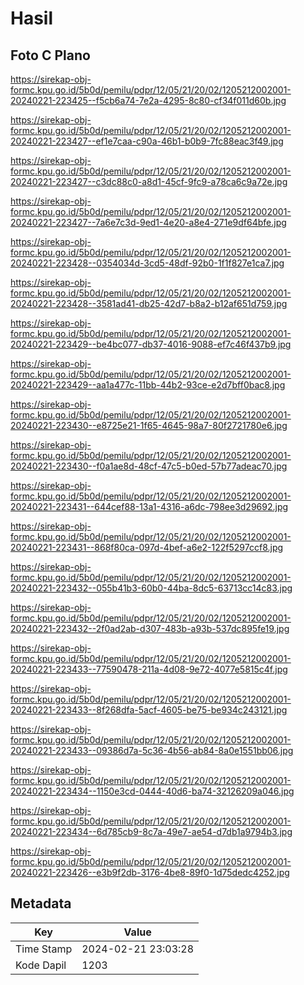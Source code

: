 # Hasil

## Foto C Plano

https://sirekap-obj-formc.kpu.go.id/5b0d/pemilu/pdpr/12/05/21/20/02/1205212002001-20240221-223425--f5cb6a74-7e2a-4295-8c80-cf34f011d60b.jpg

https://sirekap-obj-formc.kpu.go.id/5b0d/pemilu/pdpr/12/05/21/20/02/1205212002001-20240221-223427--ef1e7caa-c90a-46b1-b0b9-7fc88eac3f49.jpg

https://sirekap-obj-formc.kpu.go.id/5b0d/pemilu/pdpr/12/05/21/20/02/1205212002001-20240221-223427--c3dc88c0-a8d1-45cf-9fc9-a78ca6c9a72e.jpg

https://sirekap-obj-formc.kpu.go.id/5b0d/pemilu/pdpr/12/05/21/20/02/1205212002001-20240221-223427--7a6e7c3d-9ed1-4e20-a8e4-271e9df64bfe.jpg

https://sirekap-obj-formc.kpu.go.id/5b0d/pemilu/pdpr/12/05/21/20/02/1205212002001-20240221-223428--0354034d-3cd5-48df-92b0-1f1f827e1ca7.jpg

https://sirekap-obj-formc.kpu.go.id/5b0d/pemilu/pdpr/12/05/21/20/02/1205212002001-20240221-223428--3581ad41-db25-42d7-b8a2-b12af651d759.jpg

https://sirekap-obj-formc.kpu.go.id/5b0d/pemilu/pdpr/12/05/21/20/02/1205212002001-20240221-223429--be4bc077-db37-4016-9088-ef7c46f437b9.jpg

https://sirekap-obj-formc.kpu.go.id/5b0d/pemilu/pdpr/12/05/21/20/02/1205212002001-20240221-223429--aa1a477c-11bb-44b2-93ce-e2d7bff0bac8.jpg

https://sirekap-obj-formc.kpu.go.id/5b0d/pemilu/pdpr/12/05/21/20/02/1205212002001-20240221-223430--e8725e21-1f65-4645-98a7-80f2721780e6.jpg

https://sirekap-obj-formc.kpu.go.id/5b0d/pemilu/pdpr/12/05/21/20/02/1205212002001-20240221-223430--f0a1ae8d-48cf-47c5-b0ed-57b77adeac70.jpg

https://sirekap-obj-formc.kpu.go.id/5b0d/pemilu/pdpr/12/05/21/20/02/1205212002001-20240221-223431--644cef88-13a1-4316-a6dc-798ee3d29692.jpg

https://sirekap-obj-formc.kpu.go.id/5b0d/pemilu/pdpr/12/05/21/20/02/1205212002001-20240221-223431--868f80ca-097d-4bef-a6e2-122f5297ccf8.jpg

https://sirekap-obj-formc.kpu.go.id/5b0d/pemilu/pdpr/12/05/21/20/02/1205212002001-20240221-223432--055b41b3-60b0-44ba-8dc5-63713cc14c83.jpg

https://sirekap-obj-formc.kpu.go.id/5b0d/pemilu/pdpr/12/05/21/20/02/1205212002001-20240221-223432--2f0ad2ab-d307-483b-a93b-537dc895fe19.jpg

https://sirekap-obj-formc.kpu.go.id/5b0d/pemilu/pdpr/12/05/21/20/02/1205212002001-20240221-223433--77590478-211a-4d08-9e72-4077e5815c4f.jpg

https://sirekap-obj-formc.kpu.go.id/5b0d/pemilu/pdpr/12/05/21/20/02/1205212002001-20240221-223433--8f268dfa-5acf-4605-be75-be934c243121.jpg

https://sirekap-obj-formc.kpu.go.id/5b0d/pemilu/pdpr/12/05/21/20/02/1205212002001-20240221-223433--09386d7a-5c36-4b56-ab84-8a0e1551bb06.jpg

https://sirekap-obj-formc.kpu.go.id/5b0d/pemilu/pdpr/12/05/21/20/02/1205212002001-20240221-223434--1150e3cd-0444-40d6-ba74-32126209a046.jpg

https://sirekap-obj-formc.kpu.go.id/5b0d/pemilu/pdpr/12/05/21/20/02/1205212002001-20240221-223434--6d785cb9-8c7a-49e7-ae54-d7db1a9794b3.jpg

https://sirekap-obj-formc.kpu.go.id/5b0d/pemilu/pdpr/12/05/21/20/02/1205212002001-20240221-223426--e3b9f2db-3176-4be8-89f0-1d75dedc4252.jpg


## Metadata

| Key        | Value               |
| ---------- | ------------------- |
| Time Stamp | 2024-02-21 23:03:28 |
| Kode Dapil | 1203                |



